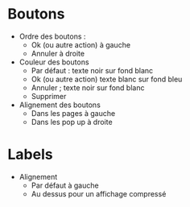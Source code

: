 Boutons
=======

 - Ordre des boutons : 
	 - Ok (ou autre action) à gauche
	 - Annuler à droite
 - Couleur des boutons
	 - Par défaut : texte noir sur fond blanc
	 - Ok (ou autre action) texte blanc sur fond bleu
	 - Annuler ; texte noir sur fond blanc
	 - Supprimer
 - Alignement des boutons 
	 - Dans les pages à gauche
	 - Dans les pop up à droite

Labels
=====

 - Alignement 
	 - Par défaut à gauche
	 - Au dessus pour un affichage compressé

